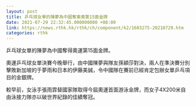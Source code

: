 ```yaml
---
layout: post
title: 乒乓球女單的陳夢為中國奪東奧第15面金牌
date: 2021-07-29 22:32:45.000000000 +08:00
link: https://news.rthk.hk/rthk/ch/component/k2/1603275-20210729.htm
categories: rthk
---
```


乒乓球女單的陳夢為中國奪得奧運第15面金牌。

奧運乒乓球女單決賽今晚舉行，由中國陳夢與隊友孫穎莎對決，兩人在準決賽分別擊敗新加坡的于夢雨和日本的伊藤美誠，令中國隊在賽前已經肯定包辦女單乒乓項目的金銀牌。

較早前，女泳手張雨霏替國家隊取得今屆奧運首面游泳金牌，而女子4X200米自由泳接力隊亦以破世界紀錄的佳績奪冠。
